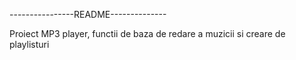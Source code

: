 ----------------README--------------


Proiect MP3 player, functii de baza de redare a muzicii si creare de playlisturi
